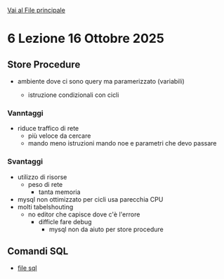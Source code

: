 [Vai al File principale](../../Readme.md)

# 6 Lezione 16 Ottobre 2025

## Store Procedure

- ambiente dove ci sono query ma paramerizzato (variabili)

  - istruzione condizionali con cicli

### Vanntaggi

- riduce traffico di rete
  - più veloce da cercare
  - mando meno istruzioni mando noe e parametri che devo passare

### Svantaggi

- utilizzo di risorse
  - peso di rete
    - tanta memoria
- mysql non ottimizzato per cicli usa parecchia CPU
- molti tabelshouting 
  - no editor che capisce dove c'è l'errore 
    - difficle fare debug 
      - mysql non da aiuto per store procedure

## Comandi SQL

- [file sql](SQL/file.sql)

